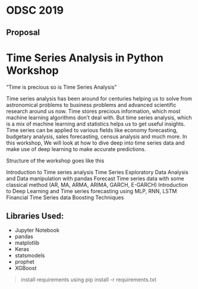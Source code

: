 # ODSC 2019

## Proposal

# Time Series Analysis in Python Workshop
“Time is precious so is Time Series Analysis”

Time series analysis has been around for centuries helping us to solve from astronomical problems to business problems and advanced scientific research around us now. Time stores precious information, which most machine learning algorithms don’t deal with. But time series analysis, which is a mix of machine learning and statistics helps us to get useful insights. Time series can be applied to various fields like economy forecasting, budgetary analysis, sales forecasting, census analysis and much more. In this workshop, We will look at how to dive deep into time series data and make use of deep learning to make accurate predictions.

Structure of the workshop goes like this

Introduction to Time series analysis
Time Series Exploratory Data Analysis and Data manipulation with pandas
Forecast Time series data with some classical method (AR, MA, ARMA, ARIMA, GARCH, E-GARCH)
Introduction to Deep Learning and Time series forecasting using MLP, RNN, LSTM
Financial Time Series data
Boosting Techniques

## Libraries Used:

* Jupyter Notebook
* pandas
* matplotlib
* Keras 
* statsmodels
* prophet
* XGBoost

> install requirements using pip install -r requirements.txt 

